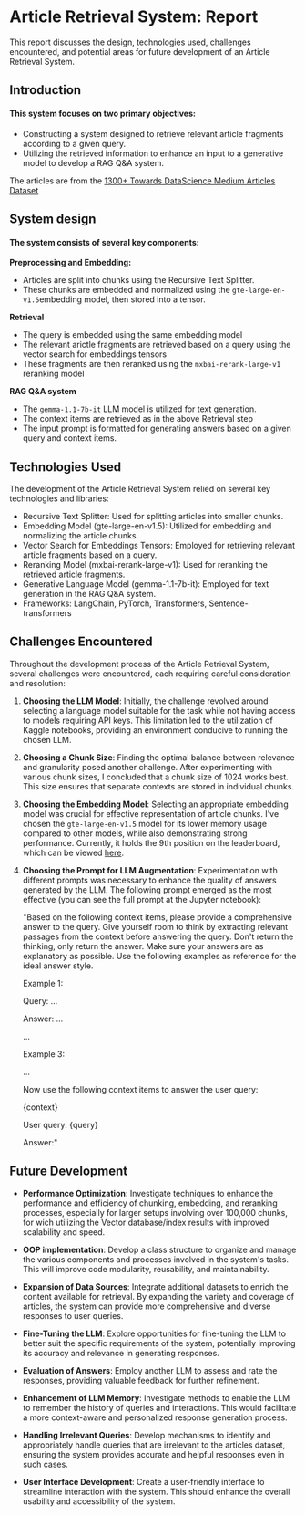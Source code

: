 # Article Retrieval System: Report

This report discusses the design, technologies used, challenges encountered, and potential areas for future development of an Article Retrieval System.

## Introduction

#### This system focuses on two primary objectives:
   - Constructing a system designed to retrieve relevant article fragments according to a given query.
   - Utilizing the retrieved information to enhance an input to a generative model to develop a RAG Q&A system.

The articles are from the [1300+ Towards DataScience Medium Articles Dataset](https://www.kaggle.com/datasets/meruvulikith/1300-towards-datascience-medium-articles-dataset) 

## System design

#### The system consists of several key components:
**Preprocessing and Embedding:**
   - Articles are split into chunks using the Recursive Text Splitter.
   - These chunks are embedded and normalized using the `gte-large-en-v1.5`embedding model, then stored into a tensor.

**Retrieval**
   - The query is embedded using the same embedding model
   - The relevant arictle fragments are retrieved based on a query using the vector search for embeddings tensors
   - These fragments are then reranked using the `mxbai-rerank-large-v1` reranking model
   
**RAG Q&A system**
   - The `gemma-1.1-7b-it` LLM model is utilized for text generation. 
   - The context items are retrieved as in the above Retrieval step
   - The input prompt is formatted for generating answers based on a given query and context items.

## Technologies Used

The development of the Article Retrieval System relied on several key technologies and libraries:

- Recursive Text Splitter: Used for splitting articles into smaller chunks.
- Embedding Model (gte-large-en-v1.5): Utilized for embedding and normalizing the article chunks.
- Vector Search for Embeddings Tensors: Employed for retrieving relevant article fragments based on a query.
- Reranking Model (mxbai-rerank-large-v1): Used for reranking the retrieved article fragments.
- Generative Language Model (gemma-1.1-7b-it): Employed for text generation in the RAG Q&A system.
- Frameworks: LangChain, PyTorch, Transformers, Sentence-transformers


## Challenges Encountered

Throughout the development process of the Article Retrieval System, several challenges were encountered, each requiring careful consideration and resolution:

1. **Choosing the LLM Model**: Initially, the challenge revolved around selecting a language model suitable for the task while not having access to models requiring API keys. This limitation led to the utilization of Kaggle notebooks, providing an environment conducive to running the chosen LLM.

2. **Choosing a Chunk Size**: Finding the optimal balance between relevance and granularity posed another challenge. After experimenting with various chunk sizes, I concluded that a chunk size of 1024 works best. This size ensures that separate contexts are stored in individual chunks.

3. **Choosing the Embedding Model**: Selecting an appropriate embedding model was crucial for effective representation of article chunks. I've chosen the `gte-large-en-v1.5` model for its lower memory usage compared to other models, while also demonstrating strong performance. Currently, it holds the 9th position on the leaderboard, which can be viewed [here](https://huggingface.co/spaces/mteb/leaderboard).

4. **Choosing the Prompt for LLM Augmentation**: Experimentation with different prompts was necessary to enhance the quality of answers generated by the LLM. The following prompt emerged as the most effective (you can see the full prompt at the Jupyter notebook):

   "Based on the following context items, please provide a comprehensive answer to the query.
Give yourself room to think by extracting relevant passages from the context before answering the query.
Don't return the thinking, only return the answer.
Make sure your answers are as explanatory as possible.
Use the following examples as reference for the ideal answer style.

   Example 1:

   Query: ...
   
   Answer: ...
   
   ...
   
   Example 3:
   
   ...
   
   Now use the following context items to answer the user query:
   
   {context}
   
   User query: {query}
   
   Answer:"
   

## Future Development

- **Performance Optimization**: Investigate techniques to enhance the performance and efficiency of chunking, embedding, and reranking processes, especially for larger setups involving over 100,000 chunks, for wich utilizing the Vector database/index results with improved scalability and speed.

- **OOP implementation**: Develop a class structure to organize and manage the various components and processes involved in the system's tasks. This will improve code modularity, reusability, and maintainability.

- **Expansion of Data Sources**: Integrate additional datasets to enrich the content available for retrieval. By expanding the variety and coverage of articles, the system can provide more comprehensive and diverse responses to user queries.

- **Fine-Tuning the LLM**: Explore opportunities for fine-tuning the LLM to better suit the specific requirements of the system, potentially improving its accuracy and relevance in generating responses.

- **Evaluation of Answers**: Employ another LLM to assess and rate the responses, providing valuable feedback for further refinement.

- **Enhancement of LLM Memory**: Investigate methods to enable the LLM to remember the history of queries and interactions. This would facilitate a more context-aware and personalized response generation process.

- **Handling Irrelevant Queries**: Develop mechanisms to identify and appropriately handle queries that are irrelevant to the articles dataset, ensuring the system provides accurate and helpful responses even in such cases.

- **User Interface Development**: Create a user-friendly interface to streamline interaction with the system. This should enhance the overall usability and accessibility of the system.
